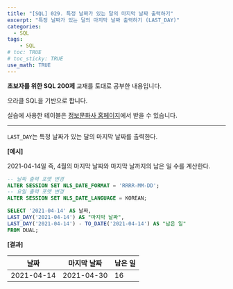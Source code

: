 ```yaml
---
title: "[SQL] 029. 특정 날짜가 있는 달의 마지막 날짜 출력하기"
excerpt: "특정 날짜가 있는 달의 마지막 날짜 출력하기 (LAST_DAY)"
categories: 
  - SQL
tags: 
    - SQL
# toc: TRUE
# toc_sticky: TRUE
use_math: TRUE
---
```


**초보자를 위한 SQL 200제** 교재를 토대로 공부한 내용입니다.

오라클 SQL을 기반으로 합니다.

실습에 사용한 테이블은 [정보문화사 홈페이지](http://infopub.co.kr/index.asp)에서 받을 수 있습니다.

---

`LAST_DAY`는 특정 날짜가 있는 달의 마지막 날짜를 출력한다.


**[예시]**

2021-04-14일 즉, 4월의 마지막 날짜와 마지막 날까지의 남은 일 수를 계산한다.

```sql
-- 날짜 출력 포맷 변경
ALTER SESSION SET NLS_DATE_FORMAT = 'RRRR-MM-DD';
-- 요일 출력 포맷 변경
ALTER SESSION SET NLS_DATE_LANGUAGE = KOREAN;

SELECT '2021-04-14' AS 날짜,
LAST_DAY('2021-04-14') AS "마지막 날짜",
LAST_DAY('2021-04-14') - TO_DATE('2021-04-14') AS "남은 일"
FROM DUAL;
```


**[결과]**

날짜|마지막 날짜|남은 일
|-|-|-|
2021-04-14|2021-04-30|16